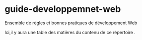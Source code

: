 # guide-developpemnet-web
Ensemble de règles  et bonnes pratiques de développement Web

Ici,il y aura une table des matières du contenu de ce répertoire .
